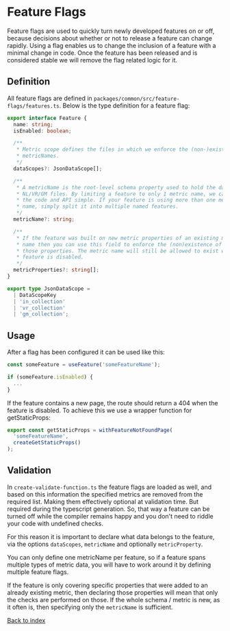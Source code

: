 # Feature Flags

Feature flags are used to quickly turn newly developed features on or off,
because decisions about whether or not to release a feature can change rapidly.
Using a flag enables us to change the inclusion of a feature with a minimal
change in code. Once the feature has been released and is considered stable we
will remove the flag related logic for it.

## Definition

All feature flags are defined in `packages/common/src/feature-flags/features.ts`. Below is
the type definition for a feature flag:

```ts
export interface Feature {
  name: string;
  isEnabled: boolean;

  /**
   * Metric scope defines the files in which we enforce the (non-)existence of
   * metricNames.
   */
  dataScopes?: JsonDataScope[];

  /**
   * A metricName is the root-level schema property used to hold the data in the
   * NL/VR/GM files. By limiting a feature to only 1 metric name, we can keep
   * the code and API simple. If your feature is using more than one metric
   * name, simply split it into multiple named features.
   */
  metricName?: string;

  /**
   * If the feature was built on new metric properties of an existing metric
   * name then you can use this field to enforce the (non)existence of only
   * those properties. The metric name will still be allowed to exist when this
   * feature is disabled.
   */
  metricProperties?: string[];
}

export type JsonDataScope =
  | DataScopeKey
  | 'in_collection'
  | 'vr_collection'
  | 'gm_collection';
```

## Usage

After a flag has been configured it can be used like this:

```ts
const someFeature = useFeature('someFeatureName');

if (someFeature.isEnabled) {
  ...
}
```

If the feature contains a new page, the route should return a 404 when the
feature is disabled. To achieve this we use a wrapper function for
getStaticProps:

```ts
export const getStaticProps = withFeatureNotFoundPage(
  'someFeatureName',
  createGetStaticProps()
);
```

## Validation

In `create-validate-function.ts` the feature flags are loaded as well, and based
on this information the specified metrics are removed from the required list.
Making them effectively optional at validation time. But required during the
typescript generation. So, that way a feature can be turned off while the compiler
remains happy and you don't need to riddle your code with undefined checks.

For this reason it is important to declare what data belongs to the feature, via
the options `dataScopes`, `metricName` and optionally `metricProperty`.

You can only define one metricName per feature, so if a feature spans multiple
types of metric data, you will have to work around it by defining multiple
feature flags.

If the feature is only covering specific properties that were added to an
already existing metric, then declaring those properties will mean that only the
checks are performed on those. If the whole schema / metric is new, as it often
is, then specifying only the `metricName` is sufficient.

[Back to index](index.md)
